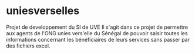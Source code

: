 # uniesverselles
Projet de developpement du SI de UVE 
Il s'agit dans ce projet de permettre aux agents de l'ONG unies vers'elle du Sénégal de pouvoir saisir toutes les informations concernant les bénéficiaires de leurs services sans passer par des fichiers excel.


